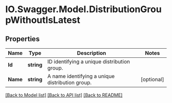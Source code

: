 # IO.Swagger.Model.DistributionGroupWithoutIsLatest
## Properties

Name | Type | Description | Notes
------------ | ------------- | ------------- | -------------
**Id** | **string** | ID identifying a unique distribution group. | 
**Name** | **string** | A name identifying a unique distribution group. | [optional] 

[[Back to Model list]](../README.md#documentation-for-models) [[Back to API list]](../README.md#documentation-for-api-endpoints) [[Back to README]](../README.md)

